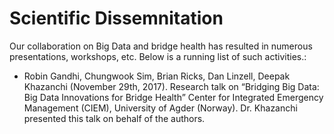# Scientific Dissemnitation

Our collaboration on Big Data and bridge health has resulted in numerous presentations, workshops, etc. Below is a running list of such activities.:

 - Robin Gandhi, Chungwook Sim, Brian Ricks, Dan Linzell, Deepak Khazanchi (November 29th, 2017). Research talk on “Bridging Big Data: Big Data Innovations for Bridge Health” Center for Integrated Emergency Management (CIEM), University of Agder (Norway). Dr. Khazanchi presented this talk on behalf of the authors.
